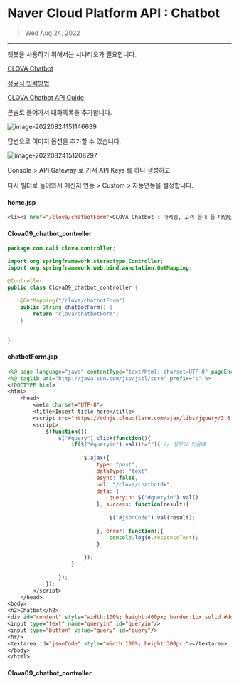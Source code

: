 # Naver Cloud Platform API : Chatbot

> Wed Aug 24, 2022

---



챗봇을 사용하기 위해서는 시나리오가 필요합니다.

[CLOVA Chatbot](https://www.ncloud.com/product/aiService/chatbot)

[정규식 입력방법](https://guide.ncloud-docs.com/docs/ko/chatbot-chatbot-3-7)

[CLOVA Chatbot API Guide](https://api.ncloud-docs.com/docs/ai-application-service-chatbot)



콘솔로 들어가서 대화목록을 추가합니다.

![image-20220824151146639](../../Clova09_chatbot.assets/image-20220824151146639.png)



답변으로 이미지 옵션을 추가할 수 있습니다.

![image-20220824151208297](../../Clova09_chatbot.assets/image-20220824151208297.png)



Console > API Gateway 로 가서 API Keys 를 하나 생성하고

다시 빌더로 돌아와서 메신저 연동 > Custom > 자동연동을 설정합니다. 



#### home.jsp

```jsp
<li><a href="/clova/chatbotForm">CLOVA Chatbot : 마케팅, 고객 응대 등 다양한 서비스에 활용할 수 있는 챗봇을 생성하는 서비스</a></li>
```



#### Clova09_chatbot_controller

```java
package com.cali.clova.controller;

import org.springframework.stereotype.Controller;
import org.springframework.web.bind.annotation.GetMapping;

@Controller
public class Clova09_chatbot_controller {
	
	@GetMapping("/clova/chatbotForm")
	public String chatbotForm() {
		return "clova/chatbotForm";
	}
	
	
}

```



#### chatbotForm.jsp

```jsp
<%@ page language="java" contentType="text/html; charset=UTF-8" pageEncoding="UTF-8"%>
<%@ taglib uri="http://java.sun.com/jsp/jstl/core" prefix="c" %>
<!DOCTYPE html>
<html>
	<head>
		<meta charset="UTF-8">
		<title>Insert title here</title>
		<script src="https://cdnjs.cloudflare.com/ajax/libs/jquery/3.6.0/jquery.min.js"></script>
		<script>
			$(function(){
				$("#query").click(function(){
					if($("#queryin").val()!=""){ // 질문이 있을떄
						
						$.ajax({
							type: "post",
							dataType: "text",
							async: false,
							url: "/clova/chatbotOk",
							data: {
								queryin: $("#queryin").val()
							}, success: function(result){
								
								$("#jsonCode").val(result);
								
							}, error: function(){
								console.log(e.responseText);
							}
						
						});
					}
					
				});
			});
		</script>
	</head>
<body>
<h2>Chatbot</h2>
<div id="content" style="width:100%; height:400px; border:1px solid #ddd;"></div>
<input type="text" name="queryin" id="queryin"/>
<input type="button" value="query" id="query"/>
<hr/>
<textarea id="jsonCode" style="width:100%; height:300px;"></textarea>
</body>
</html>
```



#### Clova09_chatbot_controller

```java
```

